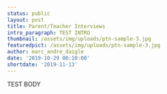 ```yaml
---
status: public
layout: post
title: Parent/Teacher Interviews
intro_paragraph: TEST INTRO
thumbnail: /assets/img/uploads/ptn-sample-3.jpg
featuredpict: /assets/img/uploads/ptn-sample-3.jpg
author: marc_andre_daigle
date: '2019-10-29 00:10:00'
shortdate: '2019-11-13'
---
```

TEST BODY
